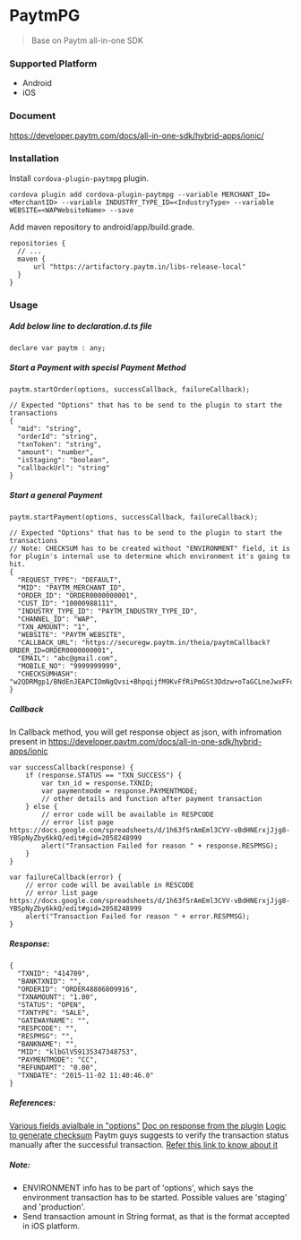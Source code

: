 # PaytmPG

> Base on Paytm all-in-one SDK

### Supported Platform
- Android
- iOS

### Document
https://developer.paytm.com/docs/all-in-one-sdk/hybrid-apps/ionic/

### Installation
Install `cordova-plugin-paytmpg` plugin.
```
cordova plugin add cordova-plugin-paytmpg --variable MERCHANT_ID=<MerchantID> --variable INDUSTRY_TYPE_ID=<IndustryType> --variable WEBSITE=<WAPWebsiteName> --save
```
Add maven repository to android/app/build.grade.
```
repositories {
  // ...
  maven {
      url "https://artifactory.paytm.in/libs-release-local"
  }
}
```

### Usage
##### Add below line to declaration.d.ts file
```
declare var paytm : any;
```

##### Start a Payment with specisl Payment Method
```
paytm.startOrder(options, successCallback, failureCallback);

// Expected "Options" that has to be send to the plugin to start the transactions
{
  "mid": "string",
  "orderId": "string",
  "txnToken": "string",
  "amount": "number",
  "isStaging": "boolean",
  "callbackUrl": "string"
}
```

##### Start a general Payment
```
paytm.startPayment(options, successCallback, failureCallback);

// Expected "Options" that has to be send to the plugin to start the transactions
// Note: CHECKSUM has to be created without "ENVIRONMENT" field, it is for plugin's internal use to determine which environment it's going to hit.
{
  "REQUEST_TYPE": "DEFAULT",
  "MID": "PAYTM_MERCHANT_ID",
  "ORDER_ID": "ORDER0000000001",
  "CUST_ID": "10000988111",
  "INDUSTRY_TYPE_ID": "PAYTM_INDUSTRY_TYPE_ID",
  "CHANNEL_ID": "WAP",
  "TXN_AMOUNT": "1",
  "WEBSITE": "PAYTM_WEBSITE",
  "CALLBACK_URL": "https://securegw.paytm.in/theia/paytmCallback?ORDER_ID=ORDER0000000001",
  "EMAIL": "abc@gmail.com",
  "MOBILE_NO": "9999999999",
  "CHECKSUMHASH": "w2QDRMgp1/BNdEnJEAPCIOmNgQvsi+BhpqijfM9KvFfRiPmGSt3Ddzw+oTaGCLneJwxFFq5mqTMwJXdQE2EzK4px2xruDqKZjHupz9yXev4="
}
```

##### Callback
In Callback method, you will get response object as json, with infromation present in https://developer.paytm.com/docs/all-in-one-sdk/hybrid-apps/ionic
```
var successCallback(response) {
    if (response.STATUS == "TXN_SUCCESS") {
        var txn_id = response.TXNID;
        var paymentmode = response.PAYMENTMODE;
        // other details and function after payment transaction
    } else {
        // error code will be available in RESPCODE
        // error list page https://docs.google.com/spreadsheets/d/1h63fSrAmEml3CYV-vBdHNErxjJjg8-YBSpNyZby6kkQ/edit#gid=2058248999
        alert("Transaction Failed for reason " + response.RESPMSG);
    }
}

var failureCallback(error) {
    // error code will be available in RESCODE
    // error list page https://docs.google.com/spreadsheets/d/1h63fSrAmEml3CYV-vBdHNErxjJjg8-YBSpNyZby6kkQ/edit#gid=2058248999
    alert("Transaction Failed for reason " + error.RESPMSG);
}
```

##### Response:
```
{
  "TXNID": "414709",
  "BANKTXNID": "",
  "ORDERID": "ORDER48886809916",
  "TXNAMOUNT": "1.00",
  "STATUS": "OPEN",
  "TXNTYPE": "SALE",
  "GATEWAYNAME": "",
  "RESPCODE": "",
  "RESPMSG": "",
  "BANKNAME": "",
  "MID": "klbGlV59135347348753",
  "PAYMENTMODE": "CC",
  "REFUNDAMT": "0.00",
  "TXNDATE": "2015-11-02 11:40:46.0"
}
```

##### References:
[Various fields avialbale in "options"](http://paywithpaytm.com/developer/paytm_api_doc?target=transaction-request-api)
[Doc on response from the plugin](http://paywithpaytm.com/developer/paytm_api_doc?target=interpreting-response-sent-by-paytm)
[Logic to generate checksum](http://paywithpaytm.com/developer/paytm_api_doc?target=generating-checksum)
Paytm guys suggests to verify the transaction status manually after the successful transaction.
[Refer this link to know about it](http://paywithpaytm.com/developer/paytm_api_doc?target=txn-status-api)

##### Note:
* ENVIRONMENT info has to be part of 'options', which says the environment  transaction has to be started. Possible values are 'staging' and 'production'.
* Send transaction amount in String format, as that is the format accepted in iOS platform.

